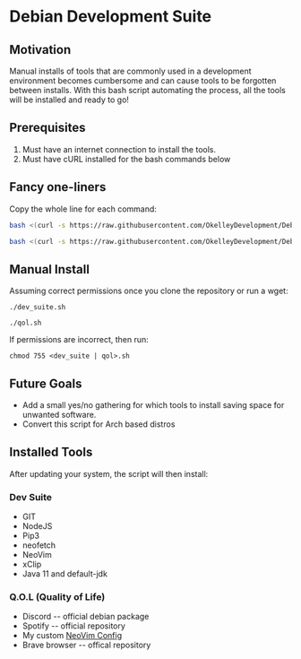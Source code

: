 # Debian Development Suite

## Motivation

Manual installs of tools that are commonly used in a development environment becomes cumbersome
and can cause tools to be forgotten between installs. With this bash script automating the process,
all the tools will be installed and ready to go!

## Prerequisites

1. Must have an internet connection to install the tools.
2. Must have cURL installed for the bash commands below

## Fancy one-liners

Copy the whole line for each command:

```sh
bash <(curl -s https://raw.githubusercontent.com/OkelleyDevelopment/Debian_Dev_Tools/master/dev_suite.sh)

bash <(curl -s https://raw.githubusercontent.com/OkelleyDevelopment/Debian_Dev_Tools/master/qol.sh)
```

## Manual Install

Assuming correct permissions once you clone the repository or run a wget:

```
./dev_suite.sh

./qol.sh
```

If permissions are incorrect, then run:

```
chmod 755 <dev_suite | qol>.sh
```

## Future Goals

- Add a small yes/no gathering for which tools to install saving space for unwanted software.
- Convert this script for Arch based distros

## Installed Tools

After updating your system, the script will then install:

### Dev Suite

- GIT
- NodeJS
- Pip3
- neofetch
- NeoVim
- xClip
- Java 11 and default-jdk

### Q.O.L (Quality of Life)

- Discord -- official debian package
- Spotify -- official repository
- My custom [NeoVim Config](https://github.com/OkelleyDevelopment/Nvim-Config)
- Brave browser -- offical repository

